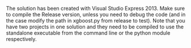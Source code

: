 The solution has been created with Visual Studio Express 2013.
Make sure to compile the Release version, unless you need to debug the code 
(and in the case modify the path in xgboost.py from release to test).
Note that you have two projects in one solution and they need to be compiled to use the standalone executable from the command line 
or the python module respectively.